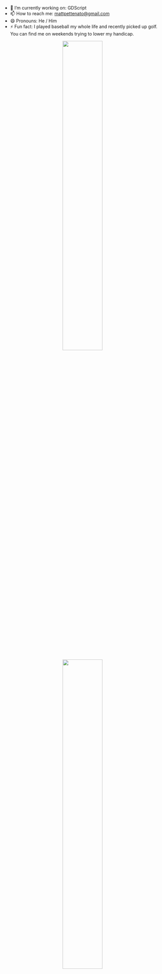 - 🔭 I’m currently working on: GDScript
- 📫 How to reach me: mattpettenato@gmail.com
- 😄 Pronouns: He / Him
- ⚡ Fun fact: I played baseball my whole life and recently picked up golf. You can find me on weekends trying to lower my handicap.

<p align="center">
<!--   <img height="50%" width="auto" src ="https://github-readme-stats.vercel.app/api?username=mattpettenato&show_icons=true&count_private=true&theme=darcula&hide_border=true&hide=issues,contribs&bg_color=00000000"> -->
  <img height="50%" width="auto" src ="https://github-readme-stats.vercel.app/api/top-langs/?username=mattpettenato&layout=compact&hide_border=true&theme=darcula&bg_color=00000000&langs_count=6&hide=jupyter%20notebook,tex,css,php"> 
  <img  height="50%" width="auto" src ="https://streak-stats.demolab.com?user=mattpettenato&theme=darcula&hide_border=true&date_format=M%20j%5B%2C%20Y%5D&background=DD272700">
  <br>
  <br>
</p>


<!--- 
- 🌱 I’m currently learning: 
- 👯 I’m looking to collaborate on ...
- 💬 Ask me about ...
-->
